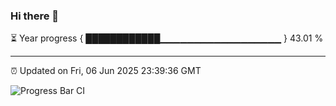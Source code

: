 ### Hi there 👋

⏳ Year progress { ████████████▁▁▁▁▁▁▁▁▁▁▁▁▁▁▁▁▁▁ } 43.01 %

---

⏰ Updated on Fri, 06 Jun 2025 23:39:36 GMT

![Progress Bar CI](https://github.com/IshwaranRudhara/GIT-ACTION/workflows/Progress%20Bar%20CI/badge.svg)
